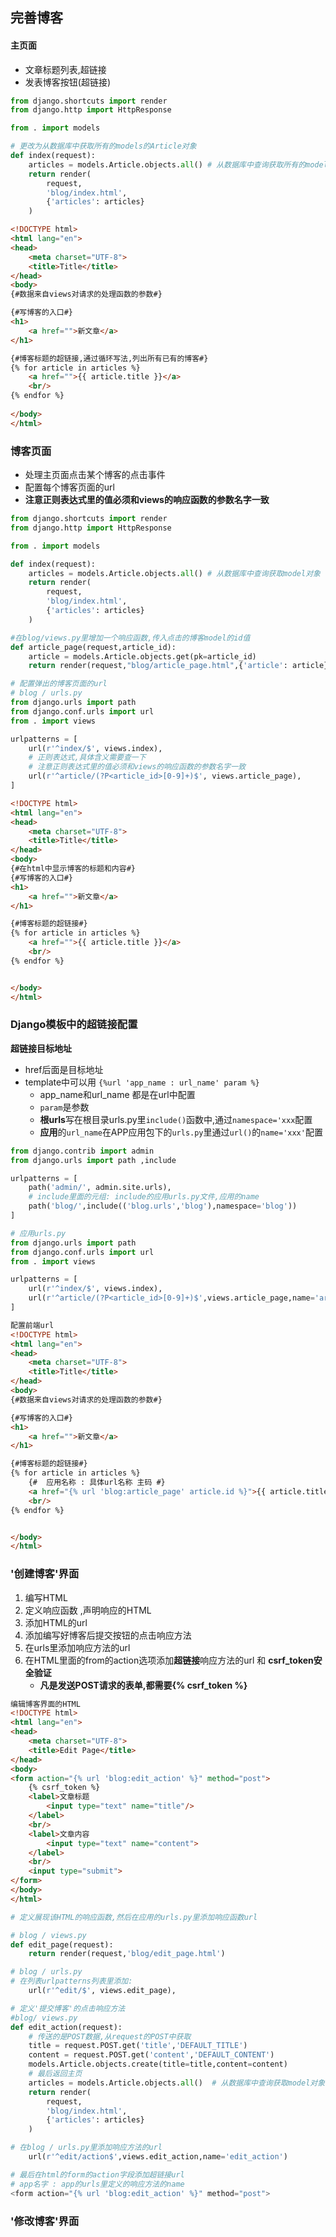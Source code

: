 ## 完善博客

#### 主页面

* 文章标题列表,超链接
* 发表博客按钮(超链接)

```python
from django.shortcuts import render
from django.http import HttpResponse

from . import models

# 更改为从数据库中获取所有的models的Article对象
def index(request):
    articles = models.Article.objects.all() # 从数据库中查询获取所有的model对象
    return render(
        request,
        'blog/index.html',
        {'articles': articles}
    )

```



```html
<!DOCTYPE html>
<html lang="en">
<head>
    <meta charset="UTF-8">
    <title>Title</title>
</head>
<body>
{#数据来自views对请求的处理函数的参数#}

{#写博客的入口#}
<h1>
    <a href="">新文章</a>
</h1>

{#博客标题的超链接,通过循环写法,列出所有已有的博客#}
{% for article in articles %}
    <a href="">{{ article.title }}</a>
    <br/>
{% endfor %}
    
</body>
</html>
```



### 博客页面

* 处理主页面点击某个博客的点击事件
* 配置每个博客页面的url
* **注意正则表达式里的值必须和views的响应函数的参数名字一致**

```python
from django.shortcuts import render
from django.http import HttpResponse

from . import models

def index(request):
    articles = models.Article.objects.all() # 从数据库中查询获取model对象
    return render(
        request,
        'blog/index.html',
        {'articles': articles}
    )

#在blog/views.py里增加一个响应函数,传入点击的博客model的id值
def article_page(request,article_id):
    article = models.Article.objects.get(pk=article_id)
    return render(request,"blog/article_page.html",{'article': article})

```

```python
# 配置弹出的博客页面的url
# blog / urls.py
from django.urls import path
from django.conf.urls import url
from . import views

urlpatterns = [
    url(r'^index/$', views.index),
    # 正则表达式,具体含义需要查一下
    # 注意正则表达式里的值必须和views的响应函数的参数名字一致
    url(r'^article/(?P<article_id>[0-9]+)$', views.article_page),
]

```

```html
<!DOCTYPE html>
<html lang="en">
<head>
    <meta charset="UTF-8">
    <title>Title</title>
</head>
<body>
{#在html中显示博客的标题和内容#}
{#写博客的入口#}
<h1>
    <a href="">新文章</a>
</h1>

{#博客标题的超链接#}
{% for article in articles %}
    <a href="">{{ article.title }}</a>
    <br/>
{% endfor %}


</body>
</html>
```

### Django模板中的超链接配置

**超链接目标地址**

* href后面是目标地址
* template中可以用 `{%url 'app_name : url_name' param %}`
  * app_name和url_name 都是在url中配置
  * `param`是参数
  * **根urls**写在根目录urls.py里`include()`函数中,通过`namespace='xxx`配置
  * **应用**的`url_name`在APP应用包下的`urls.py`里通过`url()`的`name='xxx'`配置

```python
from django.contrib import admin
from django.urls import path ,include

urlpatterns = [
    path('admin/', admin.site.urls),
    # include里面的元组: include的应用urls.py文件,应用的name
    path('blog/',include(('blog.urls','blog'),namespace='blog'))
]

```

```python
# 应用urls.py
from django.urls import path
from django.conf.urls import url
from . import views

urlpatterns = [
    url(r'^index/$', views.index),
    url(r'^article/(?P<article_id>[0-9]+)$',views.article_page,name='article_page'),
]
```

```html
配置前端url
<!DOCTYPE html>
<html lang="en">
<head>
    <meta charset="UTF-8">
    <title>Title</title>
</head>
<body>
{#数据来自views对请求的处理函数的参数#}

{#写博客的入口#}
<h1>
    <a href="">新文章</a>
</h1>

{#博客标题的超链接#}
{% for article in articles %}
    {#  应用名称 : 具体url名称 主码 #}
    <a href="{% url 'blog:article_page' article.id %}">{{ article.title }}</a>
    <br/>
{% endfor %}


</body>
</html>
```

### '创建博客'界面

1. 编写HTML
2. 定义响应函数 ,声明响应的HTML
3. 添加HTML的url
4. 添加编写好博客后提交按钮的点击响应方法
5. 在urls里添加响应方法的url
6. 在HTML里面的from的action选项添加**超链接**响应方法的url 和 **csrf_token安全验证**
   * **凡是发送POST请求的表单,都需要{% csrf_token %}**

```html
编辑博客界面的HTML
<!DOCTYPE html>
<html lang="en">
<head>
    <meta charset="UTF-8">
    <title>Edit Page</title>
</head>
<body>
<form action="{% url 'blog:edit_action' %}" method="post">
    {% csrf_token %}
    <label>文章标题
        <input type="text" name="title"/>
    </label>
    <br/>
    <label>文章内容
        <input type="text" name="content">
    </label>
    <br/>
    <input type="submit">
</form>
</body>
</html>
```

```python
# 定义展现该HTML的响应函数,然后在应用的urls.py里添加响应函数url

# blog / views.py
def edit_page(request):
    return render(request,'blog/edit_page.html')

# blog / urls.py
# 在列表urlpatterns列表里添加: 
    url(r'^edit/$', views.edit_page),

```

```python
# 定义'提交博客'的点击响应方法
#blog/ views.py
def edit_action(request):
    # 传送的是POST数据,从request的POST中获取
    title = request.POST.get('title','DEFAULT_TITLE')
    content = request.POST.get('content','DEFAULT_CONTENT')
    models.Article.objects.create(title=title,content=content)
    # 最后返回主页
    articles = models.Article.objects.all()  # 从数据库中查询获取model对象
    return render(
        request,
        'blog/index.html',
        {'articles': articles}
    )

# 在blog / urls.py里添加响应方法的url
    url(r'^edit/action$',views.edit_action,name='edit_action')

# 最后在html的form的action字段添加超链接url
# app名字 : app的urls里定义的响应方法的name
<form action="{% url 'blog:edit_action' %}" method="post">
```

### '修改博客'界面

